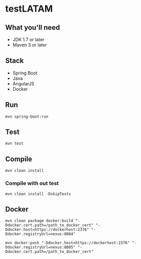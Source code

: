# testLATAM

## What you'll need
- JDK 1.7 or later
- Maven 3 or later

## Stack
- Spring Boot
- Java
- AngularJS
- Docker

## Run
`mvn spring-boot:run`

## Test
`mvn test`

## Compile
`mvn clean install`
### Compile with out test
`mvn clean install -DskipTests`

## Docker

`mvn clean package docker:build "-Ddocker.cert.path=/path_to_docker_cert" "-Ddocker.host=https://dockerhost:2376" "-Ddocker.registryUrl=nexus:8084"`

`mvn docker:push "-Ddocker.host=https://dockerhost:2376" "-Ddocker.registryUrl=nexus:8085" "-Ddocker.cert.path=/path_to_docker_cert" `
